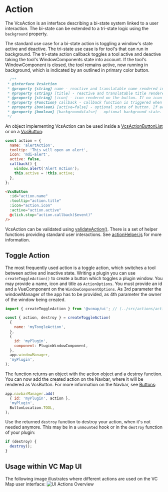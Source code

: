 # Action

The VcsAction is an interface describing a bi-state system linked to a user interaction.
The bi-state can be extended to a tri-state logic using the `background` property.

The standard use case for a bi-state action is toggling a window's state active and deactive.
The tri-state use case is for tool's that can run in background. 
The tri-state action callback toggles a tool active and deactive taking the tool's WindowComponents state into account.
If the tool's WindowComponent is closed, the tool remains active, now running in background, which is indicated by an outlined in primary color button.


```js
  /**
 * @interface VcsAction
 * @property {string} name - reactive and translatable name rendered in overflow
 * @property {string} [title] - reactive and translatable title rendered as tooltip
 * @property {string} [icon] - icon rendered on the button. If no icon provided, item is rendered in overflow
 * @property {Function} callback - callback function is triggered when the button is clicked
 * @property {boolean} [active=false] - optional state of button. If active, button is rendered in primary color
 * @property {boolean} [background=false] - optional background state. If active and background, button is rendered in primary color outlined
 */
```

An object implementing VcsAction can be used inside a [VcsActionButtonList](../src/components/buttons/VcsActionButtonList.vue) or on a [VcsButton](../src/components/buttons/VcsButton.vue):

```js
const action = {
  name: 'alertAction',
  tooltip: 'This will open an alert',
  icon: 'mdi-alert',
  active: false,
  callback() {
    window.alert('Alert Action');
    this.active = !this.active;
  },
};
```

```html
<VcsButton
  :id="action.name"      
  :tooltip="action.title"
  :icon="action.icon"
  :active="action.active"
  @click.stop="action.callback($event)"
/>
```

VcsAction can be validated using [validateAction()](../src/components/lists/VcsActionList.vue).
There is a set of helper functions providing standard user interactions. See [actionHelper.js](../src/actions/actionHelper.js) for more information.

## Toggle Action

The most frequently used action is a toggle action, which switches a tool between active and inactive state.
Writing a plugin you can use `createToggleAction()` to create a button which toggles a plugin window.
You may provide a name, icon and title as `ActionOptions`. You must provide an id and a VueComponent on the `WindowComponentOptions`.
As 3rd parameter the windowManager of the app has to be provided, as 4th parameter the owner of the window being created.

```js
import { createToggleAction } from '@vcmap/ui'; // (../src/actions/actionHelper.js)

const { action, destroy } = createToggleAction(
  {
    name: 'myToogleAction',
  },
  {
    id: 'myPlugin',
    component: PluginWindowComponent,
  },
  app.windowManager,
  'myPlugin',
);
```

The function returns an object with the action object and a destroy function.
You can now add the created action on the Navbar, where it will be rendered as VcsButton. For more information on the Navbar, see [Buttons](./BUTTONS.md):

```js
app.navbarManager.add(
  { id: 'myPlugin', action },
  'myPlugin',
  ButtonLocation.TOOL,
);
```

Use the returned `destroy` function to destroy your action, when it's not needed anymore.
This may be in a `unmounted` hook or in the `destroy` function of your plugin:

```js
if (destroy) {
  destroy();
}
```

## Usage within VC Map UI

The following image illustrates where different actions are used on the VC Map user interface:
![UI Actions Overview](UI_ACTIONS.svg)
